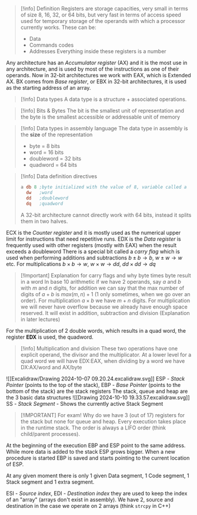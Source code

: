 >[!info] Definition
>Registers are storage capacities, very small in terms of size 8, 16, 32, or 64 bits, but very fast in terms of access speed used for temporary storage of the operands with which a processor currently works. These can be: 
>- Data
>- Commands codes
>- Addresses
>Everything inside these registers is a number

Any architecture has an _Accumulator register_ (AX) and it is the most use in any architecture, and is used by most of the instructions as one of their operands. Now in 32-bit architectures we work with EAX, which is Extended AX.
BX comes from _Base register_, or EBX in 32-bit architectures, it is used as the starting address of an array.
>[!info] Data types
>A data type is a structure + associated operations.

>[!info] Bits & Bytes
>The bit is the smallest unit of representation and the byte is the smallest accessible or addressable unit of memory

>[!info] Data types in assembly language
>The data type in assembly is the **size** of the representation 
> - byte = 8 bits
> - word = 16 bits
> - doubleword = 32 bits
> - quadword = 64 bits

>[!info] Data definition directives
>``` nasm
>a db 8 ;byte initialized with the value of 8, variable called a
>   dw   ;word
>   dd   ;doubleword
>   dq   ;quadword
>```
>A 32-bit architecture cannot directly work with 64 bits, instead it splits them in two halves.

ECX is the *Counter register* and it is mostly used as the numerical upper limit for instructions that need repetitive runs.
EDX is the *Data register* is frequently used with other registers (mostly with EAX) when the result exceeds a doubleword 
There is a special bit called a *carry flag* which is used when performing additions and subtractions $b\pm b\rightarrow b$, $w\pm w\rightarrow w$ etc.
For multiplications $b\times b\rightarrow w$, $w\times w\rightarrow dd$, $dd\times dd\rightarrow dq$

>[!Important] Explanation for carry flags and why byte times byte result in a word
>In base 10 arithmetic if we have 2 operands, say $a$ and $b$ with $m$ and $n$ digits, for addition we can say that the max number of digits of $a+b$ is $max(m,n)+1$ ($1$ only sometimes, when we go over an order). For multiplication $a\times b$ we have $m+n$ digits.
>For multiplication we will never have overflow because we already have enough space reserved. It will exist in addition, subtraction and division (Explanation in later lectures)

For the multiplication of 2 double words, which results in a quad word, the register __EDX__ is used, the quadword.
>[!info] Multiplication and division
>These two operations have one explicit operand, the divisor and the multiplicator. At a lower level for a quad word we will have EDX:EAX, when dividing by a word we have DX:AX/word and AX/byte

![[Excalidraw/Drawing 2024-10-07 09.20.24.excalidraw.svg]]
ESP - *Stack Pointer* (points to the top of the stack), EBP - *Base Pointer* (points to the bottom of the stack) are the stack registers
The stack, queue and heap are the 3 basic data structures
![[Drawing 2024-10-10 19.33.57.excalidraw.svg]]
SS - *Stack Segment* - Shows the currently active Stack Segment

>[!IMPORTANT] For exam!
>Why do we have 3 (out of 17) registers for the stack but none for queue and heap. Every execution takes place in the runtime stack. The order is always a LIFO order (think child/parent processes). 

At the beginning of the execution EBP and ESP point to the same address. While more data is added to the stack ESP grows bigger. When a new procedure is started EBP is saved and starts pointing to the current location of ESP.

At any given moment there is only 1 given Data segment, 1 Code segment, 1 Stack segment and 1 extra segment.

ESI - *Source index*, EDI - *Destination index*  they are used to keep the index of an "array" (arrays don't exist in assembly). We have 2, source and destination in the case we operate on 2 arrays (think `strcpy` in C++)